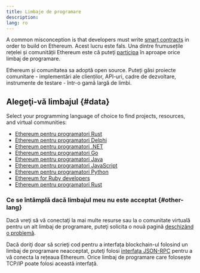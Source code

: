 ```yaml
---
title: Limbaje de programare
description:
lang: ro
---
```


A common misconception is that developers must write [smart contracts](/developers/docs/smart-contracts/) in order to build on Ethereum. Acest lucru este fals. Una dintre frumusețile rețelei și comunității Ethereum este că puteţi [participa](/community/) în aproape orice limbaj de programare.

Ethereum și comunitatea sa adoptă open source. Puteți găsi proiecte comunitare - implementări ale clienților, API-uri, cadre de dezvoltare, instrumente de testare - într-o gamă largă de limbi.

## Alegeţi-vă limbajul {#data}

Select your programming language of choice to find projects, resources, and virtual communities:

- [Ethereum pentru programatori Rust](/developers/docs/programming-languages/dart/)
- [Ethereum pentru programatori Delphi](/developers/docs/programming-languages/delphi/)
- [Ethereum pentru programatori .NET](/developers/docs/programming-languages/dot-net/)
- [Ethereum pentru programatori Go](/developers/docs/programming-languages/golang/)
- [Ethereum pentru programatori Java](/developers/docs/programming-languages/java/)
- [Ethereum pentru programatori JavaScript](/developers/docs/programming-languages/javascript/)
- [Ethereum pentru programatori Python](/developers/docs/programming-languages/python/)
- [Ethereum for Ruby developers](/developers/docs/programming-languages/ruby/)
- [Ethereum pentru programatori Rust](/developers/docs/programming-languages/rust/)

### Ce se întâmplă dacă limbajul meu nu este acceptat {#other-lang}

Dacă vreţi să vă conectaţi la mai multe resurse sau la o comunitate virtuală pentru un alt limbaj de programare, puteţi solicita o nouă pagină [deschizând o problemă](https://github.com/ethereum/ethereum-org-website/issues/new/choose).

Dacă doriţi doar să scrieţi cod pentru a interfața blockchain-ul folosind un limbaj de programare neacceptat, puteţi folosi [interfața JSON-RPC](/developers/docs/apis/json-rpc/) pentru a vă conecta la rețeaua Ethereum. Orice limbaj de programare care folosește TCP/IP poate folosi această interfață.
